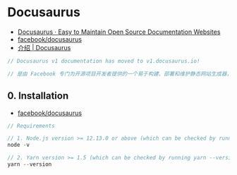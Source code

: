 # Docusaurus

- [Docusaurus · Easy to Maintain Open Source Documentation Websites](https://v1.docusaurus.io/)
- [facebook/docusaurus](https://github.com/facebook/docusaurus)
- [介绍 | Docusaurus](https://docusaurus.io/zh-CN/docs/)

```c#
// Docusaurus v1 documentation has moved to v1.docusaurus.io!

// 是由 Facebook 专门为开源项目开发者提供的一个易于构建、部署和维护静态网站生成器，使用 Markdown 即可更新网站。构建一个带有主页、文档、API、帮助以及博客页面的静态网站，只需5分钟。
```

## 0. Installation

- [facebook/docusaurus](https://github.com/facebook/docusaurus/tree/master/packages)

```c#
// Requirements

// 1. Node.js version >= 12.13.0 or above (which can be checked by running node -v). You can use nvm for managing multiple Node versions on a single machine installed
node -v

// 2. Yarn version >= 1.5 (which can be checked by running yarn --version). Yarn is a performant package manager for JavaScript and replaces the npm client. It is not strictly necessary but highly encouraged.
yarn --version

```
